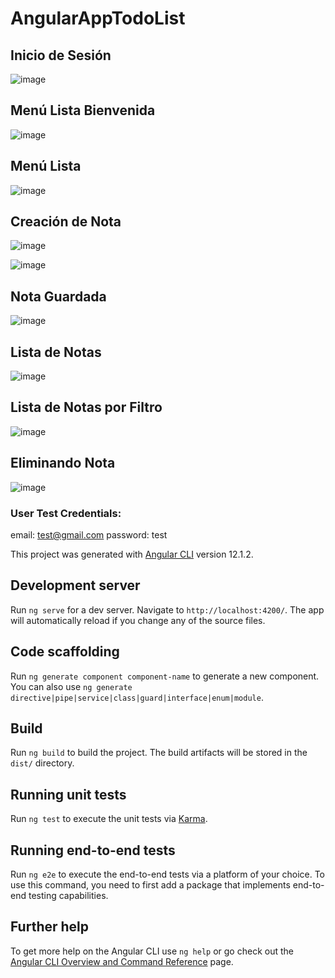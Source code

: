 # AngularAppTodoList

## Inicio de Sesión

![image](https://user-images.githubusercontent.com/81714676/166169065-5dcaf49c-9f2f-4aeb-9753-4c64c6df1625.png)

## Menú Lista Bienvenida

![image](https://user-images.githubusercontent.com/81714676/166169414-2cb99619-861f-460a-9c3f-0691d99d94b3.png)

## Menú Lista

![image](https://user-images.githubusercontent.com/81714676/166169109-5285b0f9-a9d1-40ad-aac3-974c939f29ef.png)

## Creación de Nota

![image](https://user-images.githubusercontent.com/81714676/166169123-108d512c-5895-4801-8d6c-86f16f7c5c40.png)

![image](https://user-images.githubusercontent.com/81714676/166169180-a2dda779-f744-4ea9-939c-a232fee3f548.png)


## Nota Guardada

![image](https://user-images.githubusercontent.com/81714676/166169207-61b667f6-9e53-43a6-a8e2-4eb19cfb4d1a.png)

## Lista de Notas

![image](https://user-images.githubusercontent.com/81714676/166169450-29e949b6-645f-42c0-ab05-2d1e89e3eb05.png)

## Lista de Notas por Filtro

![image](https://user-images.githubusercontent.com/81714676/166169466-67a4373c-f27b-4579-bfa4-9f4339693a88.png)


## Eliminando Nota

![image](https://user-images.githubusercontent.com/81714676/166169338-c5cab2b1-f2ad-4943-b29d-499d3422e8a2.png)


### User Test Credentials:
email: test@gmail.com
password: test


This project was generated with [Angular CLI](https://github.com/angular/angular-cli) version 12.1.2.

## Development server

Run `ng serve` for a dev server. Navigate to `http://localhost:4200/`. The app will automatically reload if you change any of the source files.

## Code scaffolding

Run `ng generate component component-name` to generate a new component. You can also use `ng generate directive|pipe|service|class|guard|interface|enum|module`.

## Build

Run `ng build` to build the project. The build artifacts will be stored in the `dist/` directory.

## Running unit tests

Run `ng test` to execute the unit tests via [Karma](https://karma-runner.github.io).

## Running end-to-end tests

Run `ng e2e` to execute the end-to-end tests via a platform of your choice. To use this command, you need to first add a package that implements end-to-end testing capabilities.

## Further help

To get more help on the Angular CLI use `ng help` or go check out the [Angular CLI Overview and Command Reference](https://angular.io/cli) page.
